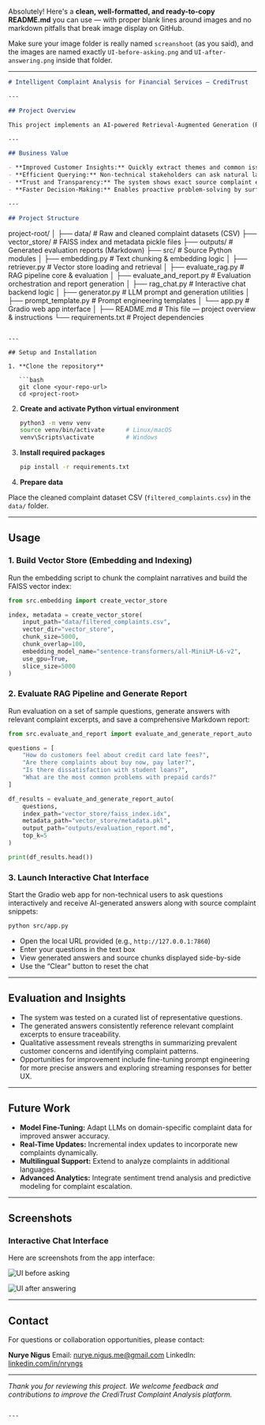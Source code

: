 Absolutely! Here's a **clean, well-formatted, and ready-to-copy README.md** you can use — with proper blank lines around images and no markdown pitfalls that break image display on GitHub.

Make sure your image folder is really named `screanshoot` (as you said), and the images are named exactly `UI-before-asking.png` and `UI-after-answering.png` inside that folder.

---

```markdown
# Intelligent Complaint Analysis for Financial Services — CrediTrust

---

## Project Overview

This project implements an AI-powered Retrieval-Augmented Generation (RAG) system to analyze, summarize, and answer questions about customer complaints related to financial products and services. The system combines advanced vector search with large language models (LLMs) to provide insightful, context-driven responses for business analysts and customer service teams.

---

## Business Value

- **Improved Customer Insights:** Quickly extract themes and common issues from thousands of customer complaints.  
- **Efficient Querying:** Non-technical stakeholders can ask natural language questions and get detailed, evidence-backed answers.  
- **Trust and Transparency:** The system shows exact source complaint excerpts used for generating answers, ensuring accountability.  
- **Faster Decision-Making:** Enables proactive problem-solving by surfacing critical complaints and trends with minimal manual effort.

---

## Project Structure

```

project-root/
│
├── data/                         # Raw and cleaned complaint datasets (CSV)
├── vector\_store/                 # FAISS index and metadata pickle files
├── outputs/                      # Generated evaluation reports (Markdown)
├── src/                         # Source Python modules
│   ├── embedding.py              # Text chunking & embedding logic
│   ├── retriever.py              # Vector store loading and retrieval
│   ├── evaluate\_rag.py           # RAG pipeline core & evaluation
│   ├── evaluate\_and\_report.py    # Evaluation orchestration and report generation
│   ├── rag\_chat.py               # Interactive chat backend logic
│   ├── generator.py              # LLM prompt and generation utilities
│   ├── prompt\_template.py        # Prompt engineering templates
│   └── app.py                   # Gradio web app interface
│
├── README.md                     # This file — project overview & instructions
└── requirements.txt              # Project dependencies

````

---

## Setup and Installation

1. **Clone the repository**

   ```bash
   git clone <your-repo-url>
   cd <project-root>
````

2. **Create and activate Python virtual environment**

   ```bash
   python3 -m venv venv
   source venv/bin/activate      # Linux/macOS
   venv\Scripts\activate         # Windows
   ```

3. **Install required packages**

   ```bash
   pip install -r requirements.txt
   ```

4. **Prepare data**

Place the cleaned complaint dataset CSV (`filtered_complaints.csv`) in the `data/` folder.

---

## Usage

### 1. Build Vector Store (Embedding and Indexing)

Run the embedding script to chunk the complaint narratives and build the FAISS vector index:

```python
from src.embedding import create_vector_store

index, metadata = create_vector_store(
    input_path="data/filtered_complaints.csv",
    vector_dir="vector_store",
    chunk_size=5000,
    chunk_overlap=100,
    embedding_model_name="sentence-transformers/all-MiniLM-L6-v2",
    use_gpu=True,
    slice_size=5000
)
```

### 2. Evaluate RAG Pipeline and Generate Report

Run evaluation on a set of sample questions, generate answers with relevant complaint excerpts, and save a comprehensive Markdown report:

```python
from src.evaluate_and_report import evaluate_and_generate_report_auto

questions = [
    "How do customers feel about credit card late fees?",
    "Are there complaints about buy now, pay later?",
    "Is there dissatisfaction with student loans?",
    "What are the most common problems with prepaid cards?"
]

df_results = evaluate_and_generate_report_auto(
    questions,
    index_path="vector_store/faiss_index.idx",
    metadata_path="vector_store/metadata.pkl",
    output_path="outputs/evaluation_report.md",
    top_k=5
)

print(df_results.head())
```

### 3. Launch Interactive Chat Interface

Start the Gradio web app for non-technical users to ask questions interactively and receive AI-generated answers along with source complaint snippets:

```bash
python src/app.py
```

* Open the local URL provided (e.g., `http://127.0.0.1:7860`)
* Enter your questions in the text box
* View generated answers and source chunks displayed side-by-side
* Use the “Clear” button to reset the chat

---

## Evaluation and Insights

* The system was tested on a curated list of representative questions.
* The generated answers consistently reference relevant complaint excerpts to ensure traceability.
* Qualitative assessment reveals strengths in summarizing prevalent customer concerns and identifying complaint patterns.
* Opportunities for improvement include fine-tuning prompt engineering for more precise answers and exploring streaming responses for better UX.

---

## Future Work

* **Model Fine-Tuning:** Adapt LLMs on domain-specific complaint data for improved answer accuracy.
* **Real-Time Updates:** Incremental index updates to incorporate new complaints dynamically.
* **Multilingual Support:** Extend to analyze complaints in additional languages.
* **Advanced Analytics:** Integrate sentiment trend analysis and predictive modeling for complaint escalation.

---

## Screenshots

### Interactive Chat Interface

Here are screenshots from the app interface:

![UI before asking](screanshoot/UI-before-asking.png "CrediTrust Chat Interface")

![UI after answering](screanshoot/UI-after-answering.png "CrediTrust Chat Interface")

---

## Contact

For questions or collaboration opportunities, please contact:

**Nurye Nigus**
Email: [nurye.nigus.me@gmail.com](mailto:nurye.nigus.me@gmail.com)
LinkedIn: [linkedin.com/in/nryngs](https://linkedin.com/in/nryngs)

---

*Thank you for reviewing this project. We welcome feedback and contributions to improve the CrediTrust Complaint Analysis platform.*

```

---

